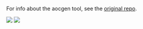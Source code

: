 For info about the aocgen tool, see the [original repo](https://github.com/timkelleher/aocgen).

![](https://img.shields.io/badge/Stars%202021%20⭐-5-yellow)
![](https://img.shields.io/badge/Stars%202022%20⭐-8-yellow)